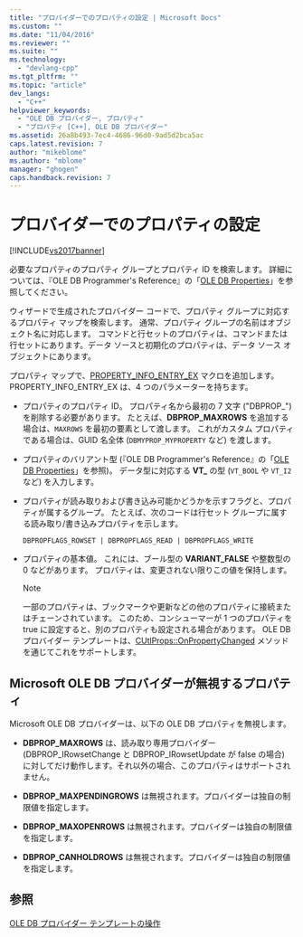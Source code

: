 ```yaml
---
title: "プロバイダーでのプロパティの設定 | Microsoft Docs"
ms.custom: ""
ms.date: "11/04/2016"
ms.reviewer: ""
ms.suite: ""
ms.technology: 
  - "devlang-cpp"
ms.tgt_pltfrm: ""
ms.topic: "article"
dev_langs: 
  - "C++"
helpviewer_keywords: 
  - "OLE DB プロバイダー, プロパティ"
  - "プロパティ [C++], OLE DB プロバイダー"
ms.assetid: 26a8b493-7ec4-4686-96d0-9ad5d2bca5ac
caps.latest.revision: 7
author: "mikeblome"
ms.author: "mblome"
manager: "ghogen"
caps.handback.revision: 7
---
```

# プロバイダーでのプロパティの設定
[!INCLUDE[vs2017banner](../../assembler/inline/includes/vs2017banner.md)]

必要なプロパティのプロパティ グループとプロパティ ID を検索します。  詳細については、『OLE DB Programmer's Reference』の「[OLE DB Properties](https://msdn.microsoft.com/en-us/library/ms722734.aspx)」を参照してください。  
  
 ウィザードで生成されたプロバイダー コードで、プロパティ グループに対応するプロパティ マップを検索します。  通常、プロパティ グループの名前はオブジェクト名に対応します。  コマンドと行セットのプロパティは、コマンドまたは行セットにあります。データ ソースと初期化のプロパティは、データ ソース オブジェクトにあります。  
  
 プロパティ マップで、[PROPERTY\_INFO\_ENTRY\_EX](../../data/oledb/property-info-entry-ex.md) マクロを追加します。  PROPERTY\_INFO\_ENTRY\_EX は、4 つのパラメーターを持ちます。  
  
-   プロパティのプロパティ ID。  プロパティ名から最初の 7 文字 \("DBPROP\_"\) を削除する必要があります。  たとえば、**DBPROP\_MAXROWS** を追加する場合は、`MAXROWS` を最初の要素として渡します。  これがカスタム プロパティである場合は、GUID 名全体 \(`DBMYPROP_MYPROPERTY` など\) を渡します。  
  
-   プロパティのバリアント型 \(『OLE DB Programmer's Reference』の「[OLE DB Properties](https://msdn.microsoft.com/en-us/library/ms722734.aspx)」を参照\)。  データ型に対応する **VT\_** の型 \(`VT_BOOL` や `VT_I2` など\) を入力します。  
  
-   プロパティが読み取りおよび書き込み可能かどうかを示すフラグと、プロパティが属するグループ。  たとえば、次のコードは行セット グループに属する読み取り\/書き込みプロパティを示します。  
  
    ```  
    DBPROPFLAGS_ROWSET | DBPROPFLAGS_READ | DBPROPFLAGS_WRITE  
    ```  
  
-   プロパティの基本値。  これには、ブール型の **VARIANT\_FALSE** や整数型の 0 などがあります。  プロパティは、変更されない限りこの値を保持します。  
  
    > [!NOTE]
    >  一部のプロパティは、ブックマークや更新などの他のプロパティに接続またはチェーンされています。  このため、コンシューマーが 1 つのプロパティを true に設定すると、別のプロパティも設定される場合があります。  OLE DB プロバイダー テンプレートは、[CUtlProps::OnPropertyChanged](../../data/oledb/cutlprops-onpropertychanged.md) メソッドを通じてこれをサポートします。  
  
## Microsoft OLE DB プロバイダーが無視するプロパティ  
 Microsoft OLE DB プロバイダーは、以下の OLE DB プロパティを無視します。  
  
-   **DBPROP\_MAXROWS** は、読み取り専用プロバイダー \(DBPROP\_IRowsetChange と DBPROP\_IRowsetUpdate が false の場合\) に対してだけ動作します。それ以外の場合、このプロパティはサポートされません。  
  
-   **DBPROP\_MAXPENDINGROWS** は無視されます。プロバイダーは独自の制限値を指定します。  
  
-   **DBPROP\_MAXOPENROWS** は無視されます。プロバイダーは独自の制限値を指定します。  
  
-   **DBPROP\_CANHOLDROWS** は無視されます。プロバイダーは独自の制限値を指定します。  
  
## 参照  
 [OLE DB プロバイダー テンプレートの操作](../../data/oledb/working-with-ole-db-provider-templates.md)